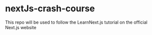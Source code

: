# nextJs-crash-course
This repo will be used to follow the LearnNext.js tutorial on the official Next.js website
